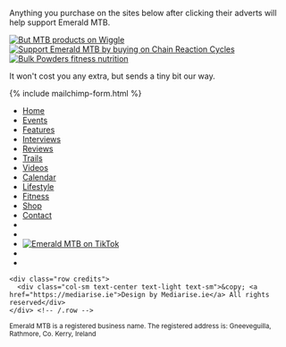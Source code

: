 <footer class="bg-dark text-white">
  <!-- <div class="container-fluid bg-primary py-4 text-center text-white text-lg">
    <div class="container">
      <div class="row">
        <div class="col-12">
          <a href="https://www.patreon.com/bePatron?u=12871268">
            <span class="h5">Become a Patron and help support Emerald MTB</span><br>
            Help Emerald MTB to keep creating content and promoting mountain biking in Ireland with a monthly donation from as little as €1
          </a>
        </div>
      </div>
    </div>
  </div> -->
  <div class="container-fluid bg-primary py-4 px-0 px-md-2 text-white">
    <div class="container">
      <div class="row">
        <div class="col-12 text-center"><p>Anything you purchase on the sites below after clicking their adverts will help support Emerald MTB.</p></div>
        <div class="col-12 col-lg-6 order-lg-2 mb-2 mb-lg-0 pl-0 pl-md-2 text-left text-md-center">
          <a href="https://www.awin1.com/cread.php?s=613641&v=2698&q=266939&r=331979">
            <img src="https://www.awin1.com/cshow.php?s=613641&v=2698&q=266939&r=331979" alt="But MTB products on Wiggle" border="0">
          </a>
        </div>
        <div class="col-6 col-lg-3 order-lg-1 text-right">
          <a href="https://www.awin1.com/cread.php?s=115914&v=1857&q=207945&r=331979">
            <img src="https://www.awin1.com/cshow.php?s=115914&v=1857&q=207945&r=331979" alt="Support Emerald MTB by buying on Chain Reaction Cycles" border="0">
          </a>
        </div>
        <div class="col-6 col-lg-3 order-lg-3 text-left">
          <a href="https://www.awin1.com/cread.php?s=343524&v=4822&q=162134&r=331979">
            <img src="https://www.awin1.com/cshow.php?s=343524&v=4822&q=162134&r=331979" alt="Bulk Powders fitness nutrition" border="0">
          </a>
        </div>
        <div class="mt-3 col-12 order-lg-4 text-center"><p class="mb-0">It won't cost you any extra, but sends a tiny bit our way.</p></div>
      </div>
    </div>
  </div>
  <div class="container-fluid bg-mid py-4">
    <div class="container">
      <div class="row">
        <div class="col-12">
          {% include mailchimp-form.html %}
        </div>
      </div>
    </div>
  </div>
  <div class="container py-4">
    <div class="navbar pt-0">
      <ul class="navbar-nav mx-auto">
        <li class="nav-item active">
          <a class="nav-link" href="/">Home</a>
        </li>
        <li class="nav-item">
          <a class="nav-link" href="/events/">Events</a>
        </li>
        <li class="nav-item">
          <a class="nav-link" href="/features/">Features</a>
        </li>
        <li class="nav-item">
          <a class="nav-link" href="/interviews/">Interviews</a>
        </li>
        <li class="nav-item">
          <a class="nav-link" href="/reviews/">Reviews</a>
        </li>
        <li class="nav-item">
          <a class="nav-link" href="/trails/">Trails</a>
        </li>
        <li class="nav-item">
          <a class="nav-link" href="/videos/">Videos</a>
        </li>
        <li class="nav-item">
          <a class="nav-link" href="/calendar/">Calendar</a>
        </li>
        <li class="nav-item">
          <a class="nav-link" href="/lifestyle/">Lifestyle</a>
        </li>
        <li class="nav-item">
          <a class="nav-link" href="/fitness/">Fitness</a>
        </li>
        <li class="nav-item">
          <a class="nav-link" href="/w/shop/">Shop</a>
        </li>
        <li class="nav-item">
          <a class="nav-link" href="/contact/">Contact</a>
        </li>
        <li class="nav-item">
          <a class="nav-link" href="https://facebook.com/{{ site.facebook_page }}"><i class="fab fa-facebook"></i></a>
        </li>
        <li class="nav-item">
          <a class="nav-link" href="https://instagram.com/{{ site.instagram_user }}"><i class="fab fa-instagram"></i></a>
        </li>
        <!-- <li class="nav-item">
          <a class="nav-link" href="https://twitter.com/{{ site.twitter_user }}"><i class="fab fa-twitter"></i></a>
        </li> -->
        <li class="nav-item">
          <a class="nav-link" href="https://tiktok.com/@{{ site.tiktok_user }}"><img src="/images/tiktok.svg" alt="Emerald MTB on TikTok" style="max-height:1rem;width:auto"></a>
        </li>
        <li class="nav-item">
          <a class="nav-link" href="{{ site.youtubeurl }}"><i class="fab fa-youtube"></i></a>
        </li>
        <!-- <li class="nav-item">
          <a class="nav-link" href="https://www.bikeslice.com/yaf/d/495/aHR0cHM6Ly93d3cuYmlrZXNsaWNlLmNvbS9lbWVyYWxkLW10Yi8="><div style="position:relative;width: 120px"><iframe frameborder="0" title="Button(120x90)" src="https://www.bikeslice.com/PF.Base/file/pic/yncaffiliate/2020/01/421678658d023ad0eee0ac664f956c14_120_90.png" width="120" height ="90"></iframe><a style="position:absolute; top:0; left:0; display:inline-block; z-index:5;width:120px;height:90px" target="_blank" href="https://www.bikeslice.com/yaf/495/aHR0cHM6Ly93d3cuYmlrZXNsaWNlLmNvbS8="></a></div></a>
        </li> -->
        <li class="nav-item">
          <a class="nav-link" href="/feed.xml"><i class="fas fa-rss"></i></a>
        </li>
      </ul>
    </div> <!-- /.navbar -->

    <div class="row credits">
      <div class="col-sm text-center text-light text-sm">&copy; <a href="https://mediarise.ie">Design by Mediarise.ie</a> All rights reserved</div>
    </div> <!-- /.row -->
  </div>

  <div class="container-fluid bg-dark pb-2">
    <div class="container">
      <div class="row address">
        <div class="col-sm text-center text-light text-sm"><small>Emerald MTB is a registered business name. The registered address is: Gneeveguilla, Rathmore, Co. Kerry, Ireland</small></div>
      </div>
    </div>
  </div>
</footer>

